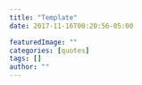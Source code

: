 ```yaml
---
title: "Template"
date: 2017-11-16T00:20:56-05:00

featuredImage: ""
categories: [quotes]
tags: []
author: ""
---
```

